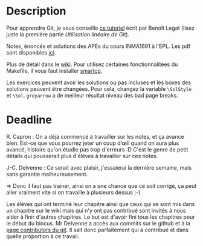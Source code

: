 Description
===========

Pour apprendre Git, je vous conseille
[ce tutoriel](http://sites.uclouvain.be/SystInfo/notes/Outils/html/git.html)
écrit par Benoît Legat
(lisez juste la première partie *Utilisation linéaire de Git*).

Notes, énoncés et solutions des APEs du cours INMA1691 à l'EPL.
Les pdf sont disponibles [ici](https://www.dropbox.com/sh/5a1dfg8e17bbgkw/bgVWq1icjf).

Plus de détail dans le [wiki](https://github.com/blegat/LINMA1691/wiki).
Pour utilisez certaines fonctionnalitées du Makefile, il vous faut installer [smartcp](https://github.com/blegat/smartcp).

Les exercices peuvent avoir les solutions ou pas incluses
et les boxes des solutions peuvent être changées.
Pour cela, changez la variable `\SolStyle` et `\Sol`.
`greyarrow` a de meilleur résultat niveau des bad page breaks.

Deadline
===========
R. Capron :
On a déjà commencé à travailler sur les notes, et ça avance bien.
Est-ce que vous pourrez jeter un coup d’œil quand on aura plus avancé, histoire qu'on étudie pas trop d'erreurs :D
C'est le genre de petit détails qui pousserait plus d'élèves à travailler sur ces notes.

J-C. Delvenne :
Ce serait avec plaisir, j'essaierai la dernière semaine, mais sans garantie malheureusement.

=> Donc il faut pas trainer, ainsi on a une chance que ce soit corrigé, ça peut aller vraiment vite si on travaille à plusieurs dessus ;-)

Les élèves qui ont terminé leur chapitre ainsi que ceux qui se sont mis dans un chapitre sur le wiki mais qui n'y ont pas contribué sont invités à nous aider à finir d'autres chapitres. Le but est d'avoir fini tous les chapitres pour le début du blocus. Mr Delvenne a accès aux commits sur le github et à la [page contributors du git](https://github.com/blegat/LINMA1691/graphs/contributors). Il sait donc parfaitement qui a contribué et dans quelle proportion à ce travail.
